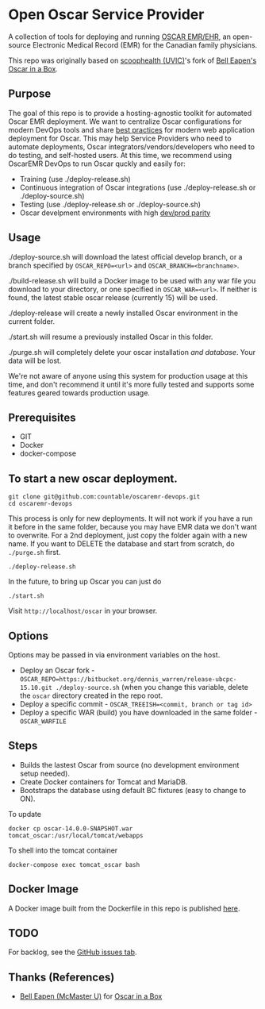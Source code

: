 # Open Oscar Service Provider

A collection of tools for deploying and running [OSCAR EMR/EHR](https://oscar-emr.com/), an open-source Electronic Medical Record (EMR) for the Canadian family physicians.

This repo was originally based on [scoophealth (UVIC)](https://github.com/scoophealth/oscar-latest-docker)'s fork of [Bell Eapen's](http://nuchange.ca) [Oscar in a Box](https://github.com/dermatologist/oscar-latest-docker).

## Purpose
The goal of this repo is to provide a hosting-agnostic toolkit for automated Oscar EMR deployment. We want to centralize Oscar configurations for modern DevOps tools and share [best practices](https://12factor.net/) for modern web application deployment for Oscar. This may help Service Providers who need to automate deployments, Oscar integrators/vendors/developers who need to do testing, and self-hosted users. At this time, we recommend using OscarEMR DevOps to run Oscar quckly and easily for:

* Training (use ./deploy-release.sh)
* Continuous integration of Oscar integrations (use ./deploy-release.sh or ./deploy-source.sh)
* Testing (use ./deploy-release.sh or ./deploy-source.sh)
* Oscar develpment environments with high [dev/prod parity](https://12factor.net/dev-prod-parity)

## Usage

./deploy-source.sh will download the latest official develop branch, or a branch specified by `OSCAR_REPO=<url>` and `OSCAR_BRANCH=<branchname>`.

./build-release.sh will build a Docker image to be used with any war file you download to your directory, or one specified in `OSCAR_WAR=<url>`. If neither is found, the latest stable oscar release (currently 15) will be used.

./deploy-release will create a newly installed Oscar environment in the current folder.

./start.sh will resume a previously installed Oscar in this folder.

./purge.sh will completely delete your oscar installation *and database*. Your data will be lost.

We're not aware of anyone using this system for production usage at this time, and don't recommend it until it's more fully tested and supports some features geared towards production usage.

## Prerequisites
* GIT
* Docker
* docker-compose

## To start a new oscar deployment.

```
git clone git@github.com:countable/oscaremr-devops.git
cd oscaremr-devops
```

This process is only for new deployments. It will not work if you have a run it before in the same folder, because you may have EMR data we don't want to overwrite. For a 2nd deployment, just copy the folder again with a new name. If you want to DELETE the database and start from scratch, do `./purge.sh` first.

```
./deploy-release.sh
```

In the future, to bring up Oscar you can just do
```
./start.sh
```

Visit `http://localhost/oscar` in your browser.

## Options

Options may be passed in via environment variables on the host.

* Deploy an Oscar fork - `OSCAR_REPO=https://bitbucket.org/dennis_warren/release-ubcpc-15.10.git ./deploy-source.sh` (when you change this variable, delete the `oscar` directory created in the repo root.
* Deploy a specific commit - `OSCAR_TREEISH=<commit, branch or tag id>`
* Deploy a specific WAR (build) you have downloaded in the same folder - `OSCAR_WARFILE`

## Steps
* Builds the lastest Oscar from source (no development environment setup needed).
* Create Docker containers for Tomcat and MariaDB.
* Bootstraps the database using default BC fixtures (easy to change to ON).

To update
```
docker cp oscar-14.0.0-SNAPSHOT.war tomcat_oscar:/usr/local/tomcat/webapps
```

To shell into the tomcat container
```
docker-compose exec tomcat_oscar bash
```

## Docker Image

A Docker image built from the Dockerfile in this repo is published [here](https://hub.docker.com/repository/docker/openosp/open-osp).

## TODO

For backlog, see the [GitHub issues tab](https://github.com/open-osp/open-osp/issues).

## Thanks (References)
* [Bell Eapen (McMaster U)](http://nuchange.ca) for [Oscar in a Box](https://github.com/dermatologist/oscar-latest-docker)

